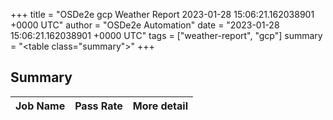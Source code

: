 +++
title = "OSDe2e gcp Weather Report 2023-01-28 15:06:21.162038901 +0000 UTC"
author = "OSDe2e Automation"
date = "2023-01-28 15:06:21.162038901 +0000 UTC"
tags = ["weather-report", "gcp"]
summary = "<table class=\"summary\"></table>"
+++
## Summary

| Job Name | Pass Rate | More detail |
|----------|-----------|-------------|




